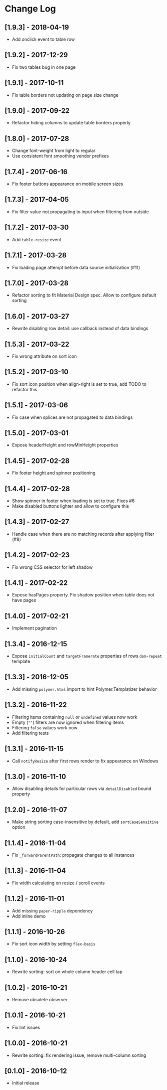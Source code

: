 # Change Log

## [1.9.3] - 2018-04-19
- Add onclick event to table row

## [1.9.2] - 2017-12-29
- Fix two tables bug in one page

## [1.9.1] - 2017-10-11
- Fix table borders not updating on page size change

## [1.9.0] - 2017-09-22
- Refactor hiding columns to update table borders properly

## [1.8.0] - 2017-07-28
- Change font-weight from light to regular
- Use consistent font smoothing vendor prefixes

## [1.7.4] - 2017-06-16
- Fix footer buttons appearance on mobile screen sizes

## [1.7.3] - 2017-04-05
- Fix filter value not propagating to input when filtering from outside

## [1.7.2] - 2017-03-30
- Add `table-resize` event

## [1.7.1] - 2017-03-28
- Fix loading page attempt before data source initialization (#11)

## [1.7.0] - 2017-03-28
- Refactor sorting to fit Material Design spec. Allow to configure default sorting

## [1.6.0] - 2017-03-27
- Rewrite disabling row detail: use callback instead of data bindings

## [1.5.3] - 2017-03-22
- Fix wrong attribute on sort icon

## [1.5.2] - 2017-03-10
- Fix sort icon position when align-right is set to true, add TODO to refactor this

## [1.5.1] - 2017-03-06
- Fix case when splices are not propagated to data bindings

## [1.5.0] - 2017-03-01
- Expose headerHeight and rowMinHeight properties

## [1.4.5] - 2017-02-28
- Fix footer height and spinner positioning

## [1.4.4] - 2017-02-28
- Show spinner in footer when loading is set to true. Fixes #6
- Make disabled buttons lighter and allow to configure this

## [1.4.3] - 2017-02-27
- Handle case when there are no matching records after applying filter (#8)

## [1.4.2] - 2017-02-23
- Fix wrong CSS selector for left shadow

## [1.4.1] - 2017-02-22
- Expose hasPages property. Fix shadow position when table does not have pages

## [1.4.0] - 2017-02-21
- Implement pagination

## [1.3.4] - 2016-12-15
- Expose `initialCount` and `targetFramerate` properties of rows `dom-repeat` template

## [1.3.3] - 2016-12-05
- Add missing `polymer.html` import to hint Polymer.Templatizer behavior

## [1.3.2] - 2016-11-22
- Filtering items containing `null` or `undefined` values now work
- Empty (`""`) filters are now ignored when filtering items
- Filtering `false` values work now
- Add filtering tests

## [1.3.1] - 2016-11-15
- Call `notifyResize` after first rows render to fix appearance on Windows

## [1.3.0] - 2016-11-10
- Allow disabling details for particular rows via `detailDisabled` bound property

## [1.2.0] - 2016-11-07
- Make string sorting case-insensitive by default, add `sortCaseSensitive` option

## [1.1.4] - 2016-11-04
- Fix `_forwardParentPath`: propagate changes to all instances

## [1.1.3] - 2016-11-04
- Fix width calculating on resize / scroll events

## [1.1.2] - 2016-11-01
- Add missing `paper-ripple` dependency
- Add inline demo

## [1.1.1] - 2016-10-26
- Fix sort icon width by setting `flex-basis`

## [1.1.0] - 2016-10-24
- Rewrite sorting: sort on whole column header cell tap

## [1.0.2] - 2016-10-21
- Remove obsolete observer

## [1.0.1] - 2016-10-21
- Fix lint issues

## [1.0.0] - 2016-10-21
- Rewrite sorting: fix rendering issue, remove multi-column sorting

## [0.1.0] - 2016-10-12
- Initial release
